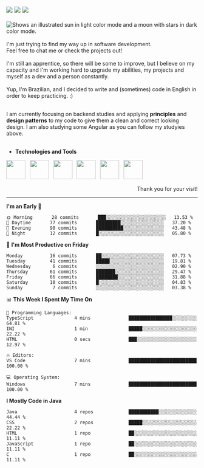 <!-- Social Media -->
[<img src="https://img.shields.io/badge/linkedin-%230077B5.svg?style=for-the-badge&logo=linkedin&logoColor=white" heigth="auto" width="auto">](https://www.linkedin.com/in/lucaspinarj/)
[<img src="https://img.shields.io/badge/WhatsApp-25D366?style=for-the-badge&logo=whatsapp&logoColor=white" heigth="auto" width="auto">](https://wa.me/5521998905570?text=Hi,%20Lucas!)
[<img src="https://img.shields.io/badge/Skype-%2300AFF0.svg?style=for-the-badge&logo=Skype&logoColor=white" heigth="auto" width="auto">](https://join.skype.com/invite/klGAaRZtfkEh)
---
<picture>
  <source media="(prefers-color-scheme: dark)" srcset="https://readme-typing-svg.herokuapp.com?size=16&duration=2000&color=C8D0D8&background=FFFFFF00&vCenter=true&width=160&height=30&lines=Hello+there!+%F0%9F%91%8B%F0%9F%8F%BC">
  <source media="(prefers-color-scheme: light)" srcset="https://readme-typing-svg.herokuapp.com?size=16&duration=2000&color=000000&background=FFFFFF00&vCenter=true&width=160&height=30&lines=Hello+there!+%F0%9F%91%8B%F0%9F%8F%BC">
  <img alt="Shows an illustrated sun in light color mode and a moon with stars in dark color mode." src="https://user-images.githubusercontent.com/25423296/163456779-a8556205-d0a5-45e2-ac17-42d089e3c3f8.png">
</picture> <br><br>
I'm just trying to find my way up in software development. <br>
Feel free to chat me or check the projects out!
<br><br>
I'm still an apprentice, so there will be some to improve, but I believe on my capacity and I'm working hard to upgrade my abilities, my projects and myself as a dev and a person constantly.
<br><br>
Yup, I'm Brazilian, and I decided to write and (sometimes) code in English in order to keep practicing. :)
<br><br>

I am currently focusing on backend studies and applying **principles** and **design patterns** to my code to give them a clean and correct looking design. I am also studying some Angular as you can follow my studyies above. 
<br><br>

* **Technologies and Tools** <br>
<!-- Technologies and Tools -->
<p>
<img src="https://cdn.jsdelivr.net/gh/devicons/devicon/icons/html5/html5-original.svg" heigth="50" width="50"/> &nbsp;
<img src="https://cdn.jsdelivr.net/gh/devicons/devicon/icons/css3/css3-original.svg" heigth="50" width="50"/> &nbsp;
<img src="https://cdn.jsdelivr.net/gh/devicons/devicon/icons/java/java-original.svg" heigth="50" width="50"/> &nbsp;
<img src="https://cdn.jsdelivr.net/gh/devicons/devicon/icons/mysql/mysql-original-wordmark.svg" heigth="50" width="50"/> &nbsp;
<img src="https://cdn.jsdelivr.net/gh/devicons/devicon/icons/git/git-original.svg" heigth="50" width="50"/> &nbsp;
<img src="https://cdn.jsdelivr.net/gh/devicons/devicon/icons/angularjs/angularjs-original.svg" heigth="50" width="50"/> &nbsp;
  
</p>
<p align="right">
Thank you for your visit!
</p>

---

<!--START_SECTION:waka-->
**I'm an Early 🐤** 

```text
🌞 Morning       28 commits       ███░░░░░░░░░░░░░░░░░░░░░░   13.53 % 
🌆 Daytime       77 commits       █████████░░░░░░░░░░░░░░░░   37.20 % 
🌃 Evening       90 commits       ██████████░░░░░░░░░░░░░░░   43.48 % 
🌙 Night         12 commits       █░░░░░░░░░░░░░░░░░░░░░░░░   05.80 % 

```
📅 **I'm Most Productive on Friday** 

```text
Monday          16 commits       ██░░░░░░░░░░░░░░░░░░░░░░░   07.73 % 
Tuesday         41 commits       █████░░░░░░░░░░░░░░░░░░░░   19.81 % 
Wednesday        6 commits       ░░░░░░░░░░░░░░░░░░░░░░░░░   02.90 % 
Thursday        61 commits       ███████░░░░░░░░░░░░░░░░░░   29.47 % 
Friday          66 commits       ████████░░░░░░░░░░░░░░░░░   31.88 % 
Saturday        10 commits       █░░░░░░░░░░░░░░░░░░░░░░░░   04.83 % 
Sunday           7 commits       ░░░░░░░░░░░░░░░░░░░░░░░░░   03.38 % 

```


📊 **This Week I Spent My Time On** 

```text
💬 Programming Languages: 
TypeScript               4 mins              ████████████████░░░░░░░░░   64.81 % 
INI                      1 min               █████░░░░░░░░░░░░░░░░░░░░   22.22 % 
HTML                     0 secs              ███░░░░░░░░░░░░░░░░░░░░░░   12.97 % 

🔥 Editors: 
VS Code                  7 mins              █████████████████████████   100.00 % 

💻 Operating System: 
Windows                  7 mins              █████████████████████████   100.00 % 

```

**I Mostly Code in Java** 

```text
Java                     4 repos             ███████████░░░░░░░░░░░░░░   44.44 % 
CSS                      2 repos             █████░░░░░░░░░░░░░░░░░░░░   22.22 % 
HTML                     1 repo              ██░░░░░░░░░░░░░░░░░░░░░░░   11.11 % 
JavaScript               1 repo              ██░░░░░░░░░░░░░░░░░░░░░░░   11.11 % 
C                        1 repo              ██░░░░░░░░░░░░░░░░░░░░░░░   11.11 % 

```



<!--END_SECTION:waka-->
